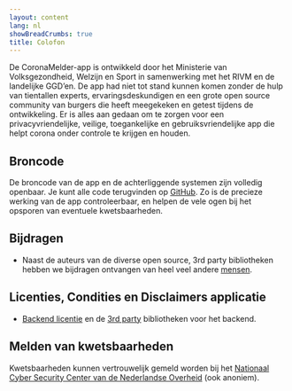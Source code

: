 ```yaml
---
layout: content
lang: nl
showBreadCrumbs: true
title: Colofon
---
```


De CoronaMelder-app is ontwikkeld door het Ministerie van Volksgezondheid, Welzijn en Sport in samenwerking met het RIVM en de landelijke GGD’en. De app had niet tot stand kunnen komen zonder de hulp van tientallen experts, ervaringsdeskundigen en een grote open source community van burgers die heeft meegekeken en getest tijdens de ontwikkeling. Er is alles aan gedaan om te zorgen voor een privacyvriendelijke, veilige, toegankelijke en gebruiksvriendelijke app die helpt corona onder controle te krijgen en houden.

## Broncode

De broncode van de app en de achterliggende systemen zijn volledig openbaar. Je kunt alle code terugvinden op <a href="https://github.com/minvws" target="_blank" ref="noopener">GitHub</a>. Zo is de precieze werking van de app controleerbaar, en helpen de vele ogen bij het opsporen van eventuele kwetsbaarheden.

## Bijdragen

- Naast de auteurs van de diverse open source, 3rd party bibliotheken hebben we bijdragen ontvangen van heel veel andere <a href="https://raw.githubusercontent.com/minvws/nl-covid19-notification-app-design/master/%E2%9D%A4%EF%B8%8F" target="_blank" ref="noopener">mensen</a>.

## Licenties, Condities en Disclaimers applicatie

- <a href="https://github.com/minvws/nl-covid19-notification-app-backend/blob/master/LICENSES.md" target="_blank" ref="noopener">Backend licentie</a> en de <a href="https://github.com/minvws/nl-covid19-notification-app-backend/tree/master/LICENSE" target="_blank" ref="noopener">3rd party</a> bibliotheken voor het backend.

## Melden van kwetsbaarheden

Kwetsbaarheden kunnen vertrouwelijk gemeld worden bij het <a href="https://www.ncsc.nl/contact/kwetsbaarheid-melden" target="_blank" ref="noopener">Nationaal Cyber Security Center van de Nederlandse Overheid</a> (ook anoniem).
